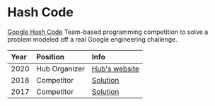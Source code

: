 # Hash Code
[Google Hash Code](https://codingcompetitions.withgoogle.com/hashcode) Team-based programming competition to solve a problem modeled off a real Google engineering challenge.

| Year | Position  |  Info  |
| :--  |   :--      |    :--     |
|  2020  | Hub Organizer |  [Hub's website](https://web.archive.org/web/20201008164840/https://klopotekhashcode2020.github.io/)  |
|  2018  | Competitor |  [ Solution](hash-code-2018)  |
|  2017  | Competitor |  [Solution](hash-code-2017)  |
